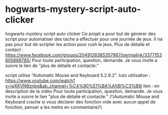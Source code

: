 # hogwarts-mystery-script-auto-clicker
hogwarts mystery script auto clicker
Ce projet a pour but de générer des script pour automatiser des tache a effectuer pour une journée de jeux.
Il na pas pour but de scripter les action pour rush le jeux.
Plus de détaile et contact : https://www.facebook.com/groups/2049128385357987/permalink/3377153605888785/
Pour toute participation, question, demande. Je vous invite a suivre le lien de "plus de détaile et contacte:"

script utilise "Automatic Mouse and Keyboard 5.2.9.2".
tuto utilisation : https://www.youtube.com/watch?v=jqXKVN9znbg&ab_channel=%C4%90%E1%BA%A1tB%C3%B9i
lien : en description de la video
Pour toute participation, question, demande. Je vous invite a suivre le lien "plus de détaile et contacte:"
/!\Automatic Mouse and Keyboard crache si vous declarer des fonction vide avec aucun appel de fonction, penser a les metre en commentaire/!\
